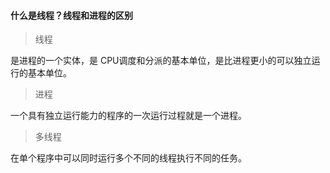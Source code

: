#### 什么是线程？线程和进程的区别

> 线程

是进程的一个实体，是 CPU调度和分派的基本单位，是比进程更小的可以独立运行的基本单位。

> 进程

一个具有独立运行能力的程序的一次运行过程就是一个进程。

> 多线程

在单个程序中可以同时运行多个不同的线程执行不同的任务。